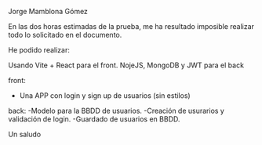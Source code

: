 Jorge Mamblona Gómez  

En las dos horas estimadas de la prueba, me ha resultado imposible realizar todo lo solicitado en el documento.

He podido realizar:

Usando Vite + React para el front.
NojeJS, MongoDB y JWT para el back

front:
- Una APP con login y sign up de usuarios (sin estilos)

back:
-Modelo para la BBDD de usuarios.
-Creación de usurarios y validación de login.
-Guardado de usuarios en BBDD.


Un saludo
